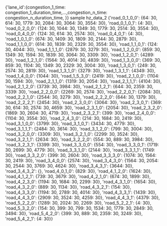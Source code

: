 {'lane_id':{congestion_1_time: congestion_1_duration_time,...,congestion_n_time: congestion_n_duration_time, }}
sample
hz_data_2 {'road_0_1_0_0': {64: 30, 614: 30, 1779: 30, 2084: 30, 3064: 30, 3554: 30}, 'road_0_1_0_1': {4: 30}, 'road_0_2_0_0': {124: 30, 1044: 30, 1349: 30, 1779: 30, 2514: 30, 3554: 30}, 'road_0_4_0_0': {124: 30, 614: 30, 2574: 30}, 'road_0_4_0_1': {4: 30}, 'road_1_0_1_0': {674: 30, 1409: 30, 1809: 30, 2144: 30, 2879: 30}, 'road_1_1_0_0': {614: 30, 1839: 30, 2329: 30, 3554: 30}, 'road_1_1_0_1': {124: 30, 4044: 30}, 'road_1_1_1_0': {2879: 30, 3279: 30}, 'road_1_2_0_0': {859: 30, 1349: 30, 1594: 30, 1839: 30, 3064: 30, 3309: 30}, 'road_1_2_0_1': {4289: 30}, 'road_1_2_1_0': {1564: 30, 4014: 30, 4839: 30}, 'road_1_3_0_0': {369: 30, 859: 30, 1104: 30, 1349: 30, 2329: 30, 3004: 30}, 'road_1_3_0_1': {249: 30, 2574: 30, 2819: 30}, 'road_1_3_1_0': {3279: 30}, 'road_1_3_1_1': {4349: 30}, 'road_1_4_0_0': {1044: 30}, 'road_1_5_3_0': {2419: 30}, 'road_2_1_0_0': {1104: 30, 1594: 30}, 'road_2_1_1_0': {1319: 30, 2054: 30}, 'road_2_1_1_1': {4104: 30}, 'road_2_1_2_0': {3739: 30, 3984: 30}, 'road_2_1_2_1': {644: 30, 2359: 30, 3339: 30}, 'road_2_2_0_0': {2269: 30, 2574: 30}, 'road_2_2_0_1': {2084: 30}, 'road_2_2_1_0': {2544: 30, 3279: 30}, 'road_2_2_2_0': {644: 30, 1379: 30}, 'road_2_2_2_1': {2454: 30}, 'road_2_3_0_0': {3064: 30}, 'road_2_3_0_1': {369: 30, 614: 30, 2574: 30, 4659: 30}, 'road_2_3_1_0': {2054: 30}, 'road_2_3_2_0': {1869: 30, 2604: 30, 4719: 30}, 'road_2_3_2_1': {399: 30}, 'road_2_4_0_0': {1104: 30, 3554: 30}, 'road_2_4_3_0': {214: 30, 1684: 30, 2419: 30}, 'road_3_1_0_0': {3799: 30}, 'road_3_1_0_1': {3434: 30, 4779: 30}, 'road_3_1_1_1': {2484: 30, 3614: 30}, 'road_3_1_2_0': {799: 30, 3004: 30}, 'road_3_2_0_0': {3309: 30}, 'road_3_2_1_0': {2299: 30, 3524: 30}, 'road_3_2_1_1': {2634: 30}, 'road_3_2_2_0': {554: 30, 889: 30, 3984: 30}, 'road_3_2_3_1': {3399: 30}, 'road_3_3_0_0': {554: 30}, 'road_3_3_0_1': {1719: 30, 2699: 30, 4779: 30}, 'road_3_3_1_0': {2144: 30}, 'road_3_3_1_1': {1749: 30}, 'road_3_3_2_0': {399: 30, 2604: 30}, 'road_3_3_3_0': {1074: 30, 1564: 30, 2419: 30}, 'road_3_4_0_0': {2574: 30}, 'road_3_4_3_0': {1564: 30, 2054: 30, 2544: 30, 3769: 30, 4624: 30}, 'road_3_4_3_1': {3644: 30}, 'road_3_4_3_2': {}, 'road_4_0_1_0': {829: 30}, 'road_4_1_2_0': {1624: 30}, 'road_4_1_2_1': {739: 30, 3679: 30}, 'road_4_2_1_0': {674: 30, 1899: 30}, 'road_4_2_3_0': {1194: 30, 1684: 30, 2299: 30}, 'road_4_3_1_0': {1654: 30}, 'road_4_3_2_0': {889: 30, 1134: 30}, 'road_4_3_2_1': {154: 30}, 'road_4_3_3_0': {1194: 30, 2789: 30, 4014: 30}, 'road_4_3_3_1': {1439: 30}, 'road_4_4_3_0': {2909: 30, 3524: 30, 4259: 30}, 'road_4_4_3_1': {4379: 30}, 'road_5_2_2_0': {1289: 30, 2024: 30, 2269: 30}, 'road_5_2_2_1': {4: 30}, 'road_5_3_2_0': {154: 30, 399: 30, 799: 30, 1534: 30, 1779: 30, 2849: 30, 3494: 30}, 'road_5_4_2_0': {399: 30, 889: 30, 2359: 30, 3249: 30}, 'road_5_4_2_1': {4: 30}}
